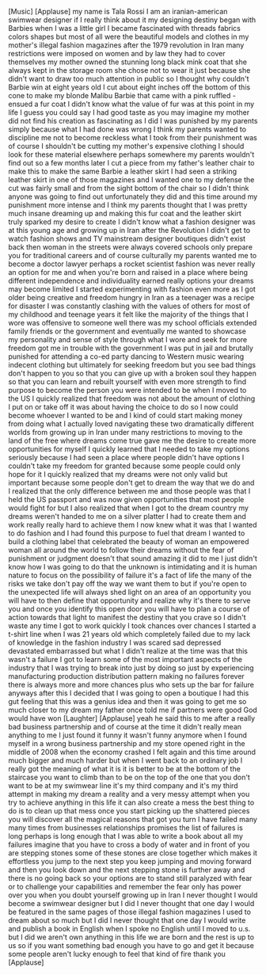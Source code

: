 
[Music]
[Applause]
my name is Tala Rossi I am an
iranian-american swimwear designer if I
really think about it
my designing destiny began with Barbies
when I was a little girl I became
fascinated with threads fabrics colors
shapes but most of all were the
beautiful models and clothes in my
mother&#39;s illegal fashion magazines after
the 1979 revolution in Iran many
restrictions were imposed on women and
by law they had to cover themselves my
mother owned the stunning long black
mink coat that she always kept in the
storage room she chose not to wear it
just because she didn&#39;t want to draw too
much attention in public so I thought
why couldn&#39;t Barbie win at eight years
old I cut about eight inches off the
bottom of this cone to make my blonde
Malibu Barbie that came with a pink
ruffled - ensued a fur coat I didn&#39;t
know what the value of fur was at this
point in my life I guess you could say I
had good taste as you may imagine my
mother did not find his creation as
fascinating as I did I was punished by
my parents simply because what I had
done was wrong I think my parents wanted
to discipline me not to become reckless
what I took from their punishment was of
course I shouldn&#39;t be cutting my
mother&#39;s expensive clothing I should
look for these material elsewhere
perhaps somewhere my parents wouldn&#39;t
find out
so a few months later I cut a piece from
my father&#39;s leather chair to make this
to make the same Barbie a leather skirt
I had seen a striking leather skirt in
one of those magazines and I wanted one
to my defense the cut was fairly small
and from the sight bottom of the chair
so I didn&#39;t think anyone was going to
find out unfortunately they did and this
time around my punishment more intense
and I think my parents thought that I
was pretty much insane dreaming up and
making this fur coat and the leather
skirt truly sparked my desire to create
I didn&#39;t know what a fashion designer
was at this young age and growing up in
Iran after the Revolution I didn&#39;t get
to watch fashion shows and TV mainstream
designer boutiques didn&#39;t exist back
then woman in the streets were always
covered schools only prepare you for
traditional careers and of course
culturally my parents wanted me to
become a doctor lawyer perhaps a rocket
scientist fashion was never really an
option for me and when you&#39;re born and
raised in a place where being different
independence and individuality earned
really options your dreams may become
limited I started experimenting with
fashion even more as I got older being
creative and freedom hungry in Iran as a
teenager was a recipe for disaster I was
constantly clashing with the values of
others for most of my childhood and
teenage years it felt like the majority
of the things that I wore was offensive
to someone well there was my school
officials extended family friends or the
government and eventually me wanted to
showcase my personality and sense of
style
through what I wore and seek for more
freedom got me in trouble with the
government I was put in jail and
brutally punished for attending a co-ed
party dancing to Western music wearing
indecent clothing
but ultimately for seeking freedom but
you see bad things don&#39;t happen to you
so that you can give up with a broken
soul they happen so that you can learn
and rebuilt yourself with even more
strength to find purpose to become the
person you were intended to be when I
moved to the US I quickly realized that
freedom was not about the amount of
clothing I put on or take off it was
about having the choice to do so I now
could become whoever I wanted to be and
I kind of could start making money from
doing what I actually loved navigating
these two dramatically different worlds
from growing up in Iran under many
restrictions to moving to the land of
the free where dreams come true gave me
the desire to create more opportunities
for myself I quickly learned that I
needed to take my options seriously
because I had seen a place where people
didn&#39;t have options I couldn&#39;t take my
freedom for granted because some people
could only hope for it I quickly
realized that my dreams were not only
valid but important because some people
don&#39;t get to dream the way that we do
and I realized that the only difference
between me and those people was that I
held the US passport and was now given
opportunities that most people would
fight for but I also realized that when
I got to the dream country my dreams
weren&#39;t handed to me on a silver platter
I had to create them and work really
really hard to achieve them I now knew
what it was that I wanted to do fashion
and I had found this purpose to fuel
that dream I wanted to build a clothing
label that celebrated the beauty of
woman an empowered woman all around the
world to follow their dreams without the
fear of punishment or judgment doesn&#39;t
that sound amazing it did to me I just
didn&#39;t know how I was going to do that
the unknown is intimidating and it is
human nature to focus on the possibility
of failure it&#39;s a fact of life the many
of the risks
we take don&#39;t pay off the way we want
them to but if you&#39;re open to the
unexpected life will always shed light
on an area of an opportunity you will
have to then define that opportunity and
realize why it&#39;s there to serve you and
once you identify this open door you
will have to plan a course of action
towards that light to manifest the
destiny that you crave so I didn&#39;t waste
any time I got to work quickly
I took chances over chances I started a
t-shirt line when I was 21 years old
which completely failed due to my lack
of knowledge in the fashion industry
I was scared sad depressed devastated
embarrassed but what I didn&#39;t realize at
the time was that this wasn&#39;t a failure
I got to learn some of the most
important aspects of the industry that I
was trying to break into just by doing
so just by experiencing manufacturing
production distribution pattern making
no failures forever there is always more
and more chances plus who sets up the
bar for failure anyways after this I
decided that I was going to open a
boutique I had this gut feeling that
this was a genius idea and then it was
going to get me so much closer to my
dream my father once told me if partners
were good God would have won
[Laughter]
[Applause]
yeah he said this to me
after a really bad business partnership
and of course at the time it didn&#39;t
really mean anything to me I just found
it funny it wasn&#39;t funny anymore when I
found myself in a wrong business
partnership and my store opened right in
the middle of 2008 when the economy
crashed
I felt again and this time around much
bigger and much harder but when I went
back to an ordinary job I really got the
meaning of what it is it is better to be
at the bottom of the staircase you want
to climb than to be on the top of the
one that you don&#39;t want to be at my
swimwear line it&#39;s my third company and
it&#39;s my third attempt in making my dream
a reality
and a very messy attempt when you try to
achieve anything in this life it can
also create a mess the best thing to do
is to clean up that mess once you start
picking up the shattered pieces you will
discover all the magical reasons that
got you turn I have failed many many
times from businesses relationships
promises the list of failures is long
perhaps is long enough that I was able
to write a book about all my failures
imagine that you have to cross a body of
water and in front of you are stepping
stones some of these stones are close
together which makes it effortless you
jump to the next step you keep jumping
and moving forward and then you look
down and the next stepping stone is
further away and there is no going back
so your options are to stand still
paralyzed with fear or to challenge your
capabilities and remember the fear only
has power over you when you doubt
yourself growing up in Iran I never
thought I would become a swimwear
designer but I did I never thought that
one day I would be featured in the same
pages of those illegal fashion magazines
I used to dream about so much but I did
I never thought that one day I would
write and publish a book in English when
I spoke no English until I moved to
u.s. but I did we aren&#39;t own anything in
this life we are born and the rest is up
to us so if you want something bad
enough you have to go and get it because
some people aren&#39;t lucky enough to feel
that kind of fire thank you
[Applause]
